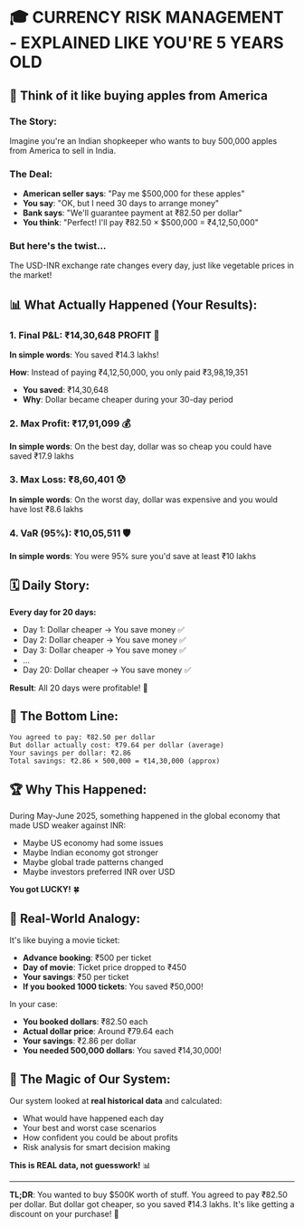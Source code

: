# 🎓 CURRENCY RISK MANAGEMENT - EXPLAINED LIKE YOU'RE 5 YEARS OLD

## 🍎 **Think of it like buying apples from America**

### **The Story:**
Imagine you're an Indian shopkeeper who wants to buy 500,000 apples from America to sell in India.

### **The Deal:**
- **American seller says**: "Pay me $500,000 for these apples"
- **You say**: "OK, but I need 30 days to arrange money"
- **Bank says**: "We'll guarantee payment at ₹82.50 per dollar"
- **You think**: "Perfect! I'll pay ₹82.50 × $500,000 = ₹4,12,50,000"

### **But here's the twist...**
The USD-INR exchange rate changes every day, just like vegetable prices in the market!

## 📊 **What Actually Happened (Your Results):**

### **1. Final P&L: ₹14,30,648 PROFIT** 🎉
**In simple words**: You saved ₹14.3 lakhs!

**How**: Instead of paying ₹4,12,50,000, you only paid ₹3,98,19,351
- **You saved**: ₹14,30,648
- **Why**: Dollar became cheaper during your 30-day period

### **2. Max Profit: ₹17,91,099** 💰
**In simple words**: On the best day, dollar was so cheap you could have saved ₹17.9 lakhs

### **3. Max Loss: ₹8,60,401** 😰
**In simple words**: On the worst day, dollar was expensive and you would have lost ₹8.6 lakhs

### **4. VaR (95%): ₹10,05,511** 🛡️
**In simple words**: You were 95% sure you'd save at least ₹10 lakhs

## 🗓️ **Daily Story:**

**Every day for 20 days:**
- Day 1: Dollar cheaper → You save money ✅
- Day 2: Dollar cheaper → You save money ✅  
- Day 3: Dollar cheaper → You save money ✅
- ...
- Day 20: Dollar cheaper → You save money ✅

**Result**: All 20 days were profitable! 🎉

## 🎯 **The Bottom Line:**

```
You agreed to pay: ₹82.50 per dollar
But dollar actually cost: ₹79.64 per dollar (average)
Your savings per dollar: ₹2.86
Total savings: ₹2.86 × 500,000 = ₹14,30,000 (approx)
```

## 🏆 **Why This Happened:**

During May-June 2025, something happened in the global economy that made USD weaker against INR:
- Maybe US economy had some issues
- Maybe Indian economy got stronger  
- Maybe global trade patterns changed
- Maybe investors preferred INR over USD

**You got LUCKY!** 🍀

## 🎪 **Real-World Analogy:**

It's like buying a movie ticket:
- **Advance booking**: ₹500 per ticket
- **Day of movie**: Ticket price dropped to ₹450
- **Your savings**: ₹50 per ticket
- **If you booked 1000 tickets**: You saved ₹50,000!

In your case:
- **You booked dollars**: ₹82.50 each
- **Actual dollar price**: Around ₹79.64 each  
- **Your savings**: ₹2.86 per dollar
- **You needed 500,000 dollars**: You saved ₹14,30,000!

## 🚀 **The Magic of Our System:**

Our system looked at **real historical data** and calculated:
- What would have happened each day
- Your best and worst case scenarios
- How confident you could be about profits
- Risk analysis for smart decision making

**This is REAL data, not guesswork!** 📊

---

**TL;DR**: You wanted to buy $500K worth of stuff. You agreed to pay ₹82.50 per dollar. But dollar got cheaper, so you saved ₹14.3 lakhs. It's like getting a discount on your purchase! 🎉

